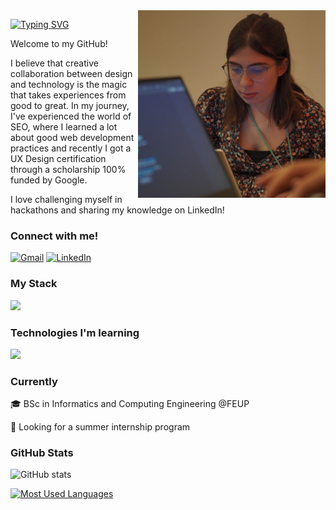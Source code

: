 <img align="right" alt="brown hair girl studing in her computer" height="300px" src="./me.jpg">

<a href="https://git.io/typing-svg"><img src="https://readme-typing-svg.demolab.com?font=Fira+Code&weight=900&size=30&pause=1000&color=A32FF7&random=false&width=435&lines=Hello+World%2C+I%E2%80%99m+Amanda!" alt="Typing SVG" /></a>

Welcome to my GitHub! 

<p align="left"> I believe that creative collaboration between design and technology is the magic that takes experiences from good to great. In my journey, I've experienced the world of SEO, where I learned a lot about good web development practices and recently I got a UX Design certification through a scholarship 100% funded by Google. 
  
I love challenging myself in hackathons and sharing my knowledge on LinkedIn!



<h3 align="left">Connect with me!</h3>

[![Gmail](https://img.shields.io/badge/-gmail-A32FF7?style=for-the-badge&logo=gmail&logoColor=FFF)](mailto:amandatartarotti@gmail.com)
[![LinkedIn](https://img.shields.io/badge/LinkedIn-A32FF7?style=for-the-badge&logo=linkedin&logoColor=FFF)](https://www.linkedin.com/in/amandatartarottisilva/)

<h3 align="left">My Stack</h3>
<a href="https://skillicons.dev">
  <img src="https://skillicons.dev/icons?i=html,css,cpp,java,php,sqlite,py" />
</a>

<h3 align="left">Technologies I'm learning</h3>
<a href="https://skillicons.dev">
  <img src="https://skillicons.dev/icons?i=flutter,c" />
</a>

<h3 align="left">Currently</h3>

<p align="left">🎓 BSc in Informatics and Computing Engineering @FEUP
<p align="left">👀 Looking for a summer internship program

<h3 align="left">GitHub Stats</h3>

![GitHub stats](https://github-readme-stats-git-masterrstaa-rickstaa.vercel.app/api?username=AmandaTartarotti&hide_title=true&show_icons=true&include_all_commits=false&count_private=true&line_height=25&hide=issues&bg_color=000&title_color=FF00F6&text_color=FFF&border_radius=3&border_color=36123c&icon_color=FF00F6&theme=jolly)

[![Most Used Languages](https://github-readme-stats-git-masterrstaa-rickstaa.vercel.app/api/top-langs/?username=AmandaTartarotti&line_height=10&card_width=290&layout=compact&hide_title=false&count_private=true&langs_count=4&show_icons=true&title_color=FF00F6&hide=html,css&bg_color=000&text_color=8B8B8B&border_radius=3&border_color=561760&count_private=true)](https://github.com/AmandaTartarotti/github-readme-stats)


